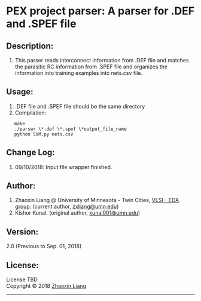 # PEX project parser: A parser for .DEF and .SPEF file

## Description:
1. This parser reads interconnect information from .DEF file and matches the parasitic RC information from .SPEF file and organizes the information into training examples into nets.csv file. 

## Usage:
1. .DEF file and .SPEF file should be the same directory
2. Compilation:
```
   make
   ./parser \*.def \*.spef \*output_file_name
   python SVM.py nets.csv
```

## Change Log:
1. 09/10/2018: Input file wrapper finished.

## Author: 
1. Zhaoxin Liang @ University of Minnesota - Twin Cities, [VLSI - EDA group](http://people.ece.umn.edu/users/sachin/). (current author, zxliang@umn.edu)
2. Kishor Kunal. (original author, kunal001@umn.edu)

## Version: 
2.0 (Previous to Sep. 01, 2018)

## License:
License TBD \
Copyright &copy; 2018 [Zhaoxin Liang](https://github.com/zxliang)

----------------------


